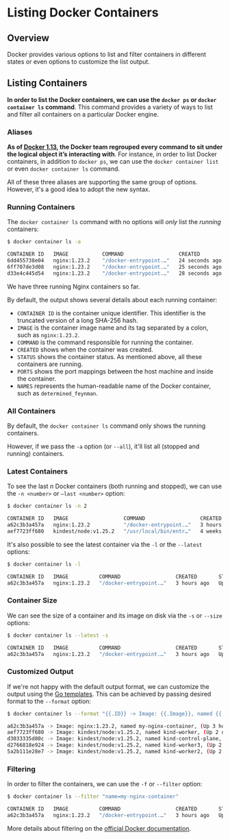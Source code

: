 # Listing Docker Containers

## Overview

Docker provides various options to list and filter containers in different states or even options to customize the list output.

## Listing Containers

**In order to list the Docker containers, we can use the `docker ps` or `docker container ls` command**. This command provides a variety of ways to list and filter all containers on a particular Docker engine.

### Aliases

**As of [Docker 1.13](https://www.docker.com/blog/whats-new-in-docker-1-13/), the Docker team regrouped every command to sit under the logical object it’s interacting with**. For instance, in order to list Docker containers, in addition to `docker ps`, we can use the `docker container list` or even `docker container ls` command.

All of these three aliases are supporting the same group of options. However, it's a good idea to adopt the new syntax.

### Running Containers

The `docker container ls` command with no options will _only_ list the _running_ containers:

```bash
$ docker container ls -a

CONTAINER ID   IMAGE           COMMAND                  CREATED          STATUS            PORTS          NAMES
6dd455738e04   nginx:1.23.2    "/docker-entrypoint.…"   24 seconds ago   Up 23 seconds     80/tcp    romantic_feistel
6ff707de3d08   nginx:1.23.2    "/docker-entrypoint.…"   25 seconds ago   Up 25 seconds     80/tcp    determined_feynman
d33e4c445d54   nginx:1.23.2    "/docker-entrypoint.…"   28 seconds ago   Up 28 seconds     80/tcp    interesting_jang
```

We have three running Nginx containers so far.

By default, the output shows several details about each running container:

- `CONTAINER ID` is the container unique identifier. This identifier is the truncated version of a long SHA-256 hash.
- `IMAGE` is the container image name and its tag separated by a colon, such as `nginx:1.23.2`.
- `COMMAND` is the command responsible for running the container.
- `CREATED` shows when the container was created.
- `STATUS` shows the container status. As mentioned above, all these containers are running.
- `PORTS` shows the port mappings between the host machine and inside the container.
- `NAMES` represents the human-readable name of the Docker container, such as `determined_feynman`.

### All Containers

By default, the `docker container ls` command only shows the running containers.

However, if we pass the `-a` option (or `--all`), it'll list all (stopped and running) containers.

### Latest Containers

To see the last _n_ Docker containers (both running and stopped), we can use the `-n <number>` or `–last <number>` option:

```bash
$ docker container ls -n 2

CONTAINER ID   IMAGE                  COMMAND                  CREATED       STATUS       PORTS                  NAMES
a62c3b3a457a   nginx:1.23.2           "/docker-entrypoint.…"   3 hours ago   Up 3 hours   0.0.0.0:8080->80/tcp   my-nginx-container
aef7723ff680   kindest/node:v1.25.2   "/usr/local/bin/entr…"   4 weeks ago   Up 2 days                           kind-worker
```

It's also possible to see the latest container via the `-l` or the `--latest` options:

```bash
$ docker container ls -l

CONTAINER ID   IMAGE          COMMAND                  CREATED       STATUS       PORTS                  NAMES
a62c3b3a457a   nginx:1.23.2   "/docker-entrypoint.…"   3 hours ago   Up 3 hours   0.0.0.0:8080->80/tcp   my-nginx-container
```

### Container Size

We can see the size of a container and its image on disk via the `-s` or `--size` options:

```bash
$ docker container ls --latest -s

CONTAINER ID   IMAGE          COMMAND                  CREATED       STATUS       PORTS                  NAMES                SIZE
a62c3b3a457a   nginx:1.23.2   "/docker-entrypoint.…"   3 hours ago   Up 3 hours   0.0.0.0:8080->80/tcp   my-nginx-container   1.09kB (virtual 135MB)
```

### Customized Output

If we're not happy with the default output format, we can customize the output using the [Go templates](https://golang.org/pkg/text/template/). This can be achieved by passing desired format to the `--format` option:

```bash
$ docker container ls --format "{{.ID}} -> Image: {{.Image}}, named {{.Names}}, ({{.Status}})"

a62c3b3a457a -> Image: nginx:1.23.2, named my-nginx-container, (Up 3 hours)
aef7723ff680 -> Image: kindest/node:v1.25.2, named kind-worker, (Up 2 days)
d3033335d80c -> Image: kindest/node:v1.25.2, named kind-control-plane, (Up 2 days)
d2766818e924 -> Image: kindest/node:v1.25.2, named kind-worker3, (Up 2 days)
5a2b111e28e7 -> Image: kindest/node:v1.25.2, named kind-worker2, (Up 2 days)
```

### Filtering

In order to filter the containers, we can use the `-f` or `--filter` option:

```bash
$ docker container ls --filter "name=my-nginx-container"

CONTAINER ID   IMAGE          COMMAND                  CREATED       STATUS       PORTS                  NAMES
a62c3b3a457a   nginx:1.23.2   "/docker-entrypoint.…"   3 hours ago   Up 3 hours   0.0.0.0:8080->80/tcp   my-nginx-container
```

More details about filtering on the [official Docker documentation](https://docs.docker.com/engine/reference/commandline/ps/#filtering
).
